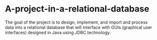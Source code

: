 # A-project-in-a-relational-database

The goal of the project is to design, implement, and import and process data into a relational database that will interface with GUIs (graphical user interfaces) designed in Java using JDBC technology.
